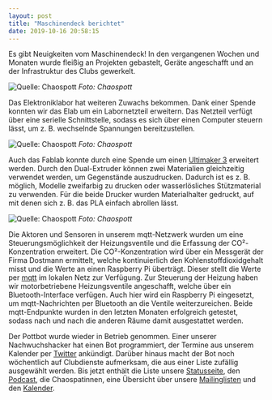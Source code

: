 ```yaml
---
layout: post
title: "Maschinendeck berichtet"
date: 2019-10-16 20:58:15
---
```

Es gibt Neuigkeiten vom Maschinendeck! In den vergangenen Wochen und Monaten wurde fleißig an Projekten gebastelt, Geräte angeschafft und an der Infrastruktur des Clubs gewerkelt.

![Quelle: Chaospott](/media/2019-10-16/maschinendeck-berichtet-labornetzteil.jpg)
*Foto: Chaospott*

Das Elektroniklabor hat weiteren Zuwachs bekommen. Dank einer Spende konnten wir das Elab um ein Labornetzteil erweitern. Das Netzteil verfügt über eine serielle Schnittstelle, sodass es sich über einen Computer steuern lässt, um z. B. wechselnde Spannungen bereitzustellen.

![Quelle: Chaospott](/media/2019-10-16/maschinendeck-berichtet-ultimaker.jpg)
*Foto: Chaospott*

Auch das Fablab konnte durch eine Spende um einen [Ultimaker 3](https://dokuwiki.chaospott.de/geraete:3_d-drucker:start) erweitert werden. Durch den Dual-Extruder können zwei Materialien gleichzeitig verwendet werden, um Gegenstände auszudrucken. Dadurch ist es z. B. möglich, Modelle zweifarbig zu drucken oder wasserlösliches Stützmaterial zu verwenden. Für die beide Drucker wurden Materialhalter gedruckt, auf mit denen sich z. B. das PLA einfach abrollen lässt.

![Quelle: Chaospott](/media/2019-10-16/maschinendeck-berichtet-mqtt-sensor-aktor.jpg)
*Foto: Chaospott*

Die Aktoren und Sensoren in unserem mqtt-Netzwerk wurden um eine Steuerungsmöglichkeit der Heizungsventile und die Erfassung der CO²-Konzentration erweitert. Die CO²-Konzentration wird über ein Messgerät der Firma Dostmann ermittelt, welche kontinuierlich den Kohlenstoffdioxidgehalt misst und die Werte an einen  Raspberry Pi überträgt. Dieser stellt die Werte per [mqtt](https://de.wikipedia.org/wiki/MQTT) im lokalen Netz zur Verfügung. Zur Steuerung der Heizung haben wir motorbetriebene Heizungsventile angeschafft, welche über ein Bluetooth-Interface verfügen. Auch hier wird ein Raspberry Pi eingesetzt, um mqtt-Nachrichten per Bluetooth an die Ventile weiterzureichen. Beide mqtt-Endpunkte wurden in den letzten Monaten erfolgreich getestet, sodass nach und nach die anderen Räume damit ausgestattet werden.

Der Pottbot wurde wieder in Betrieb genommen. Einer unserer Nachwuchshacker hat einen Bot programmiert, der Termine aus unserem Kalender per [Twitter](https://twitter.com/chaospott) ankündigt. Darüber hinaus macht der Bot noch wöchentlich auf Clubdienste aufmerksam, die aus einer Liste zufällig ausgewählt werden. Bis jetzt enthält die Liste unsere [Statusseite](https://chaospott.de/status.html), den [Podcast](https://podcast.chaospott.de/), die Chaospatinnen, eine Übersicht über unsere [Mailinglisten](https://lists.chaospott.de/listinfo/discuss) und den [Kalender](https://chaospott.de/calendar.html).